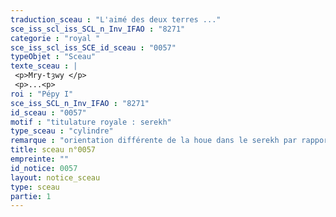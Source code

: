 ```yaml
---
traduction_sceau : "L'aimé des deux terres ..."
sce_iss_scl_iss_SCL_n_Inv_IFAO : "8271"
categorie : "royal "
sce_iss_scl_iss_SCE_id_sceau : "0057"
typeObjet : "Sceau"
texte_sceau : |
 <p>Mry-tȝwy </p>
 <p>...<p>
roi : "Pépy I"
sce_iss_SCL_n_Inv_IFAO : "8271"
id_sceau : "0057"
motif : "titulature royale : serekh"
type_sceau : "cylindre"
remarque : "orientation différente de la houe dans le serekh par rapport aux autres sceaux de Pépy I : cp. 055, peut-être le même sceau. À côté du serekh, probablement la déesse Hathor trônant."
title: sceau n°0057
empreinte: ""
id_notice: 0057
layout: notice_sceau
type: sceau
partie: 1
---
```

